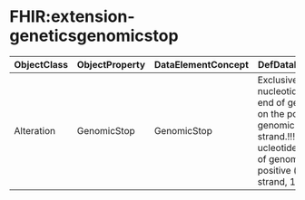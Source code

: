 # FHIR:extension-geneticsgenomicstop

| ObjectClass | ObjectProperty | DataElementConcept | DefDataElementConcept | ValueMeaning | LabelValueMeaning | Referentiel | url | ConceptualDomain | TypeConceptualDomain | FormatConceptualDomain | IdDataElementConcept |
| ----------- | -------------- | ------------------ | --------------------- | ------------ | ----------------- | ----------- | --- | ---------------- | -------------------- | ---------------------- | -------------------- |
| Alteration | GenomicStop | GenomicStop | Exclusive 0-based nucleotide position for end of genomic finding on the positive (+) genomic strand.!!!!!!!!=N======== ucleotide location for end of genomic finding on the positive (+) genomic strand, 1-based |  |  | FHIR (HL7) | http://hl7.org/fhir/extension-geneticsgenomicstop.html | FHIR:extension-geneticsgenomicstop | nonEnumerated | Integer | O21 |
